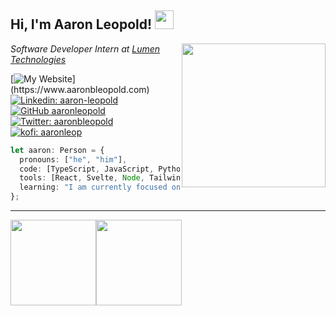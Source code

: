 <h2> Hi, I'm Aaron Leopold! <img src="https://media.giphy.com/media/gM5qFksULw54NMWyry/giphy.gif" width="30"></h2>
<img align='right' src="https://media.giphy.com/media/f6hnhHkks8bk4jwjh3/giphy.gif" width="230">
<p><em>Software Developer Intern at <a href="https://www.lumen.com">Lumen Technologies</a>
</em></p>

[![My Website](https://img.shields.io/badge/-💻_My_Website-gree?)](https://www.aaronbleopold.com)
[![Linkedin: aaron-leopold](https://img.shields.io/badge/-aaron--leopold-blue?style=flat-square&logo=Linkedin&logoColor=white&link=https://www.linkedin.com/in/aaron-leopold/)](https://www.linkedin.com/in/aaron-leopold/)
[![GitHub aaronleopold](https://img.shields.io/github/followers/aaronleopold?label=follow&style=social)](https://github.com/aaronleopold)
[![Twitter: aaronbleopold](https://img.shields.io/twitter/follow/aaronbleopold?style=social&label=@aaronbleopold)](https://twitter.com/aaronbleopold)
[![kofi: aaronleop](https://img.shields.io/badge/-☕️-yellow)](https://ko-fi.com/aaronleop)

```typescript
let aaron: Person = {
  pronouns: ["he", "him"],
  code: [TypeScript, JavaScript, Python, Java, Rust],
  tools: [React, Svelte, Node, TailwindCSS, Spring],
  learning: "I am currently focused on learning Vue, Docker and Spring",
};
```

---

<a href="https://www.aaronbleopold.com/"><img height="137px" src="https://github-readme-stats.vercel.app/api?username=aaronleopold&hide_title=true&hide_border=true&show_icons=true&include_all_commits=true&count_private=true&line_height=21&text_color=000&icon_color=000&bg_color=0,ea6161,ffc64d,fffc4d,52fa5a&theme=graywhite" /><img height="137px" src="https://github-readme-stats.vercel.app/api/top-langs/?username=aaronleopold&hide=html&hide_title=true&hide_border=true&layout=compact&langs_count=6&text_color=000&icon_color=fff&bg_color=0,52fa5a,4dfcff,c64dff&theme=graywhite" /></a>
